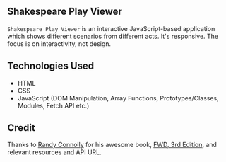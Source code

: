 ## Shakespeare Play Viewer
`Shakespeare Play Viewer` is an interactive JavaScript-based application which shows different scenarios from different acts. It's responsive. The focus is on interactivity, not design.

## Technologies Used
* HTML
* CSS
* JavaScript (DOM Manipulation, Array Functions, Prototypes/Classes, Modules, Fetch API etc.)

## Credit
Thanks to [Randy Connolly](https://www.randyconnolly.com/) for his awesome book, [FWD, 3rd Edition](https://www.pearson.com/en-us/subject-catalog/p/fundamentals-of-web-development/P200000003214/9780136792857?srsltid=AfmBOoopR88w5awDcnX0siWRwk5ny7WEYdTfBxL4L7zeZD69pKDBLstI), and relevant resources and API URL.
